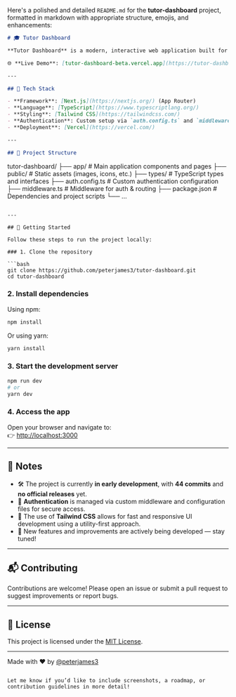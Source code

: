 Here's a polished and detailed `README.md` for the **tutor-dashboard** project, formatted in markdown with appropriate structure, emojis, and enhancements:

```markdown
# 🎓 Tutor Dashboard

**Tutor Dashboard** is a modern, interactive web application built for tutors to manage their activities efficiently. Created by [@peterjames3](https://github.com/peterjames3), this project leverages the power of **Next.js (App Router)** and **TypeScript** to deliver a robust, scalable, and maintainable dashboard experience.

🌐 **Live Demo**: [tutor-dashboard-beta.vercel.app](https://tutor-dashboard-beta.vercel.app)

---

## 🔧 Tech Stack

- **Framework**: [Next.js](https://nextjs.org/) (App Router)
- **Language**: [TypeScript](https://www.typescriptlang.org/)
- **Styling**: [Tailwind CSS](https://tailwindcss.com/)
- **Authentication**: Custom setup via `auth.config.ts` and `middleware.ts`
- **Deployment**: [Vercel](https://vercel.com/)

---

## 📁 Project Structure

```
tutor-dashboard/
├── app/                # Main application components and pages
├── public/             # Static assets (images, icons, etc.)
├── types/              # TypeScript types and interfaces
├── auth.config.ts      # Custom authentication configuration
├── middleware.ts       # Middleware for auth & routing
├── package.json        # Dependencies and project scripts
└── ...
```

---

## 🚀 Getting Started

Follow these steps to run the project locally:

### 1. Clone the repository

```bash
git clone https://github.com/peterjames3/tutor-dashboard.git
cd tutor-dashboard
```

### 2. Install dependencies

Using npm:

```bash
npm install
```

Or using yarn:

```bash
yarn install
```

### 3. Start the development server

```bash
npm run dev
# or
yarn dev
```

### 4. Access the app

Open your browser and navigate to:  
👉 [http://localhost:3000](http://localhost:3000)

---

## 📌 Notes

- 🛠️ The project is currently **in early development**, with **44 commits** and **no official releases** yet.
- 🔐 **Authentication** is managed via custom middleware and configuration files for secure access.
- 💨 The use of **Tailwind CSS** allows for fast and responsive UI development using a utility-first approach.
- 🚧 New features and improvements are actively being developed — stay tuned!

---

## 📬 Contributing

Contributions are welcome! Please open an issue or submit a pull request to suggest improvements or report bugs.

---

## 📄 License

This project is licensed under the [MIT License](LICENSE).

---

Made with ❤️ by [@peterjames3](https://github.com/peterjames3)
```

Let me know if you’d like to include screenshots, a roadmap, or contribution guidelines in more detail!